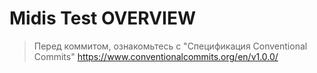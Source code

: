 # Midis Test OVERVIEW

> Перед коммитом, ознакомьтесь с "Спецификация Conventional Commits"
> https://www.conventionalcommits.org/en/v1.0.0/